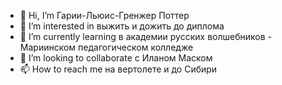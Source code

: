 - 👋 Hi, I’m Гарии-Льюис-Гренжер Поттер
- 👀 I’m interested in выжить и дожить до диплома
- 🌱 I’m currently learning в академии русских волшебников - Мариинском педагогическом колледже
- 💞️ I’m looking to collaborate с Иланом Маском
- 📫 How to reach me на вертолете и до Сибири

<!---
342D00B900/342D00B900 is a ✨ special ✨ repository because its `README.md` (this file) appears on your GitHub profile.
You can click the Preview link to take a look at your changes.
--->
